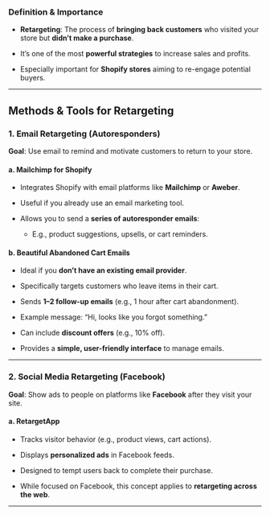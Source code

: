 ### **Definition & Importance**

- **Retargeting**: The process of **bringing back customers** who visited your store but **didn’t make a purchase**.
    
- It’s one of the most **powerful strategies** to increase sales and profits.
    
- Especially important for **Shopify stores** aiming to re-engage potential buyers.
    

---

## **Methods & Tools for Retargeting**

### **1. Email Retargeting (Autoresponders)**

**Goal**: Use email to remind and motivate customers to return to your store.

#### a. **Mailchimp for Shopify**

- Integrates Shopify with email platforms like **Mailchimp** or **Aweber**.
    
- Useful if you already use an email marketing tool.
    
- Allows you to send a **series of autoresponder emails**:
    
    - E.g., product suggestions, upsells, or cart reminders.
        

#### b. **Beautiful Abandoned Cart Emails**

- Ideal if you **don’t have an existing email provider**.
    
- Specifically targets customers who leave items in their cart.
    
- Sends **1–2 follow-up emails** (e.g., 1 hour after cart abandonment).
    
- Example message: “Hi, looks like you forgot something.”
    
- Can include **discount offers** (e.g., 10% off).
    
- Provides a **simple, user-friendly interface** to manage emails.
    

---

### **2. Social Media Retargeting (Facebook)**

**Goal**: Show ads to people on platforms like **Facebook** after they visit your site.

#### a. **RetargetApp**

- Tracks visitor behavior (e.g., product views, cart actions).
    
- Displays **personalized ads** in Facebook feeds.
    
- Designed to tempt users back to complete their purchase.
    
- While focused on Facebook, this concept applies to **retargeting across the web**.
    

---



